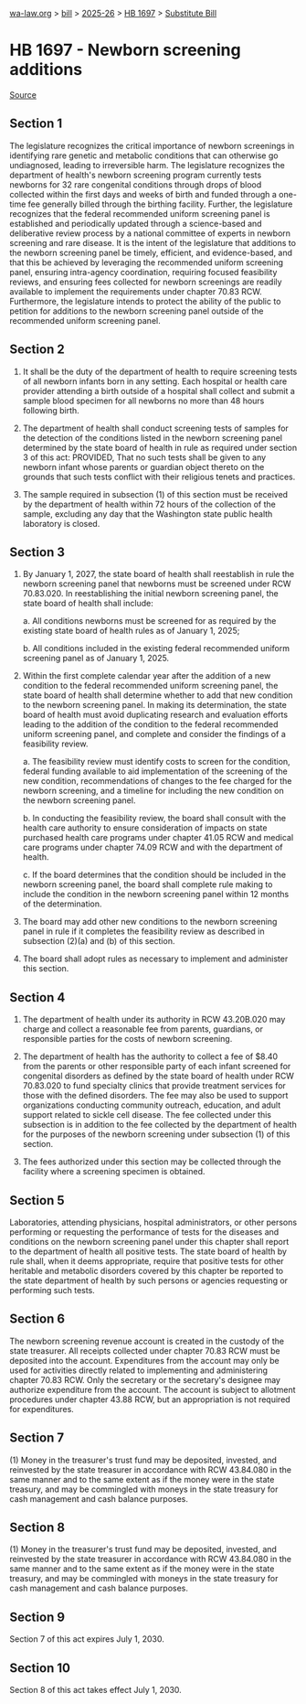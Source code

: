 [wa-law.org](/) > [bill](/bill/) > [2025-26](/bill/2025-26/) > [HB 1697](/bill/2025-26/hb/1697/) > [Substitute Bill](/bill/2025-26/hb/1697/S/)

# HB 1697 - Newborn screening additions

[Source](http://lawfilesext.leg.wa.gov/biennium/2025-26/Pdf/Bills/House%20Bills/1697-S.pdf)

## Section 1
The legislature recognizes the critical importance of newborn screenings in identifying rare genetic and metabolic conditions that can otherwise go undiagnosed, leading to irreversible harm. The legislature recognizes the department of health's newborn screening program currently tests newborns for 32 rare congenital conditions through drops of blood collected within the first days and weeks of birth and funded through a one-time fee generally billed through the birthing facility. Further, the legislature recognizes that the federal recommended uniform screening panel is established and periodically updated through a science-based and deliberative review process by a national committee of experts in newborn screening and rare disease. It is the intent of the legislature that additions to the newborn screening panel be timely, efficient, and evidence-based, and that this be achieved by leveraging the recommended uniform screening panel, ensuring intra-agency coordination, requiring focused feasibility reviews, and ensuring fees collected for newborn screenings are readily available to implement the requirements under chapter 70.83 RCW. Furthermore, the legislature intends to protect the ability of the public to petition for additions to the newborn screening panel outside of the recommended uniform screening panel.

## Section 2
1. It shall be the duty of the department of health to require screening tests of all newborn infants born in any setting. Each hospital or health care provider attending a birth outside of a hospital shall collect and submit a sample blood specimen for all newborns no more than 48 hours following birth.

2. The department of health shall conduct screening tests of samples for the detection of the conditions listed in the newborn screening panel determined by the state board of health in rule as required under section 3 of this act: PROVIDED, That no such tests shall be given to any newborn infant whose parents or guardian object thereto on the grounds that such tests conflict with their religious tenets and practices.

3. The sample required in subsection (1) of this section must be received by the department of health within 72 hours of the collection of the sample, excluding any day that the Washington state public health laboratory is closed.

## Section 3
1. By January 1, 2027, the state board of health shall reestablish in rule the newborn screening panel that newborns must be screened under RCW 70.83.020. In reestablishing the initial newborn screening panel, the state board of health shall include:

    a. All conditions newborns must be screened for as required by the existing state board of health rules as of January 1, 2025;

    b. All conditions included in the existing federal recommended uniform screening panel as of January 1, 2025.

2. Within the first complete calendar year after the addition of a new condition to the federal recommended uniform screening panel, the state board of health shall determine whether to add that new condition to the newborn screening panel. In making its determination, the state board of health must avoid duplicating research and evaluation efforts leading to the addition of the condition to the federal recommended uniform screening panel, and complete and consider the findings of a feasibility review.

    a. The feasibility review must identify costs to screen for the condition, federal funding available to aid implementation of the screening of the new condition, recommendations of changes to the fee charged for the newborn screening, and a timeline for including the new condition on the newborn screening panel.

    b. In conducting the feasibility review, the board shall consult with the health care authority to ensure consideration of impacts on state purchased health care programs under chapter 41.05 RCW and medical care programs under chapter 74.09 RCW and with the department of health.

    c. If the board determines that the condition should be included in the newborn screening panel, the board shall complete rule making to include the condition in the newborn screening panel within 12 months of the determination.

3. The board may add other new conditions to the newborn screening panel in rule if it completes the feasibility review as described in subsection (2)(a) and (b) of this section.

4. The board shall adopt rules as necessary to implement and administer this section.

## Section 4
1. The department of health under its authority in RCW 43.20B.020 may charge and collect a reasonable fee from parents, guardians, or responsible parties for the costs of newborn screening.

2. The department of health has the authority to collect a fee of $8.40 from the parents or other responsible party of each infant screened for congenital disorders as defined by the state board of health under RCW 70.83.020 to fund specialty clinics that provide treatment services for those with the defined disorders. The fee may also be used to support organizations conducting community outreach, education, and adult support related to sickle cell disease. The fee collected under this subsection is in addition to the fee collected by the department of health for the purposes of the newborn screening under subsection (1) of this section.

3. The fees authorized under this section may be collected through the facility where a screening specimen is obtained.

## Section 5
Laboratories, attending physicians, hospital administrators, or other persons performing or requesting the performance of tests for the diseases and conditions on the newborn screening panel under this chapter shall report to the department of health all positive tests. The state board of health by rule shall, when it deems appropriate, require that positive tests for other heritable and metabolic disorders covered by this chapter be reported to the state department of health by such persons or agencies requesting or performing such tests.

## Section 6
The newborn screening revenue account is created in the custody of the state treasurer. All receipts collected under chapter 70.83 RCW must be deposited into the account. Expenditures from the account may only be used for activities directly related to implementing and administering chapter 70.83 RCW. Only the secretary or the secretary's designee may authorize expenditure from the account. The account is subject to allotment procedures under chapter 43.88 RCW, but an appropriation is not required for expenditures.

## Section 7
(1) Money in the treasurer's trust fund may be deposited, invested, and reinvested by the state treasurer in accordance with RCW 43.84.080 in the same manner and to the same extent as if the money were in the state treasury, and may be commingled with moneys in the state treasury for cash management and cash balance purposes.

## Section 8
(1) Money in the treasurer's trust fund may be deposited, invested, and reinvested by the state treasurer in accordance with RCW 43.84.080 in the same manner and to the same extent as if the money were in the state treasury, and may be commingled with moneys in the state treasury for cash management and cash balance purposes.

## Section 9
Section 7 of this act expires July 1, 2030.

## Section 10
Section 8 of this act takes effect July 1, 2030.
